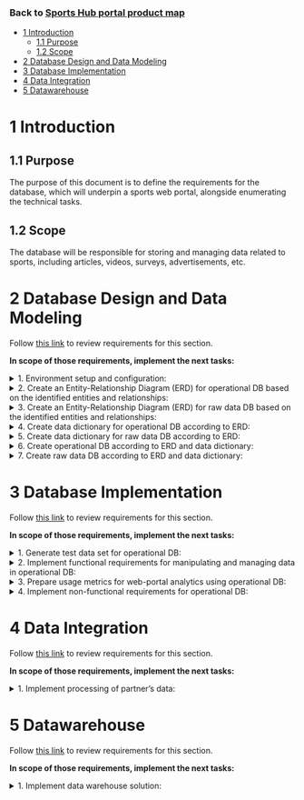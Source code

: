 ### Back to [Sports Hub portal product map](../../README.md#sports-hub-platform-details)

- [1 Introduction](#1-introduction)
  - [1.1 Purpose](#11-purpose)
  - [1.2 Scope](#12-scope)
- [2 Database Design and Data Modeling](#2-database-design-and-data-modeling)
- [3 Database Implementation](#3-database-implementation)
- [4 Data Integration](#4-data-integration)
- [5 Datawarehouse](#5-datawarehouse)

# 1 Introduction

## 1.1 Purpose

The purpose of this document is to define the requirements for the database, which will underpin a sports web portal, alongside enumerating the technical tasks.

## 1.2 Scope 

The database will be responsible for storing and managing data related to sports, including articles, videos, surveys, advertisements, etc. 

# 2 Database Design and Data Modeling

Follow [this link](/db_requirements/database_design_and_data_modeling/README.md) to review requirements for this section.

**In scope of those requirements, implement the next tasks:**

<details>
  <summary>1. Environment setup and configuration:</summary>

  1. Install and configure RDBMS. 
  2. Install and configure DB management tool. 
  3. Install and configure data integration tool. 
  4. Git configuration. 

</details>

<details>
  <summary>2. Create an Entity-Relationship Diagram (ERD) for operational DB based on the identified entities and relationships:</summary>

  1. Identify the entities that need to be represented in the database. 
  2. Analyze the relationships between the entities. 
  3. Identify the attributes associated with each entity. 
  4. Choose data types for entities. 
  5. Determine primary key for each entity. 
  6. Normalize the data model to minimize redundancy and improve efficiency.  

</details>

<details>
  <summary>3. Create an Entity-Relationship Diagram (ERD) for raw data DB based on the identified entities and relationships:</summary>

  1. Identify the entities that need to be represented in the database. 
  2. Analyze the relationships between the entities. 
  3. Identify the attributes associated with each entity. 
  4. Choose data types for entities. 
  5. Determine primary key for each entity. 
  6. Normalize the data model to minimize redundancy and improve efficiency.  

</details>

<details>
  <summary>4. Create data dictionary for operational DB according to ERD:</summary>

  1. Describe entities related to articles. 
  2. Describe entities related to videos. 
  3. Describe entities related to comments. 
  4. Describe entities related to publication categories. 
  5. Describe entities related to users’ data. 
  6. Describe entities related to authors of publications. 
  7. Describe entities related to publication partners. 
  8. Describe entities related to surveys. 
  9. Describe entities related to social network data. 
  10. Describe entities related to banners. 
  11. Describe entities related to advertisement.  
  12. Describe entities related to users’ subscription. 
  13. Describe entities related to additional entities that were identified during DB modeling. 

</details>

<details>
  <summary>5. Create data dictionary for raw data DB according to ERD:</summary>

  1. Describe entities related to articles. 
  2. Describe entities related to article categories. 
  3. Describe entities related to users’ data. 
  4. Describe entities related to partners. 
  5. Describe entities related to additional entities that were identified during DB modeling. 

</details>

<details>
  <summary>6. Create operational DB according to ERD and data dictionary:</summary>

  1. Create Operational DB. 
  2. Create entities related to articles. 
  3. Create entities related to videos. 
  4. Create entities related to comments. 
  5. Create entities related to publication categories. 
  6. Create entities related to users’ data. 
  7. Create entities related to authors of publications. 
  8. Create entities related to publication partners. 
  9. Create entities related to surveys. 
  10. Create entities related to social network data. 
  11. Create entities related to banners. 
  12. Create entities related to advertisement.  
  13. Create entities related to users’ subscription. 
  14. Create entities related to additional entities that were identified during DB modeling. 

</details>

<details>
  <summary>7. Create raw data DB according to ERD and data dictionary:</summary>

  1. Create Raw DB. 
  2. Create entities related to articles. 
  3. Create entities related to article categories. 
  4. Create entities related to users’ data. 
  5. Create entities related to partners. 
  6. Create entities related to additional entities that were identified during DB modeling. 

</details>

# 3 Database Implementation

Follow [this link](/db_requirements/database_implementation/README.md) to review requirements for this section.

**In scope of those requirements, implement the next tasks:**

<details>
  <summary>1. Generate test data set for operational DB:</summary>

1. Generate data related to articles. 
2. Generate data related to videos. 
3. Generate data related to comments. 
4. Generate data related to publication categories. 
5. Generate data related to users. 
6. Generate data related to authors of publications. 
7. Generate data related to publication partners. 
8. Generate data related to surveys. 
9. Generate data related to social networks. 
10. Generate data related to banners. 
11. Generate data related to advertisement.  
12. Generate data related to users’ subscription. 
13. Generate data related to additional entities that were identified during DB modeling. 

</details>

<details>
  <summary>2. Implement functional requirements for manipulating and managing data in operational DB:</summary>

1. Implement functionality to log any data changes into a specific DB table. 
2. Implement functionality to log any errors and failures into a specific DB table. 
3. Implement functionality to add/edit/delete data related to articles. 
4. Implement functionality to enable/disable ability to comment on an article. 
5. Implement functionality to add/edit/delete data related to videos. 
6. Implement functionality to enable/disable ability to comment on a video. 
7. Implement functionality to enable/disable ability to share a video. 
8. Implement functionality to add/edit/delete data related to publication categories (sports, leagues, teams). 
9. Implement functionality to add/edit/delete data related to users. 
10. Implement functionality to store users’ activity. 
11. Implement functionality to notify administrators of any suspicious or unusual user activity. 
12. Implement functionality to export users’ activity data for requested period in CSV or Excel file. 
13. Implement functionality to allow users viewing their own activity history, including past logins, content creation and modification. 
14. Implement functionality to purge users’ activity data once in 90 days. 
15. Implement functionality to add/edit/delete data related to authors. 
16. Implement functionality to add/edit/delete data related to surveys. 
17. Implement functionality to store surveys answers in the appropriate DB tables. 
18. Implement functionality to store social networks tokens. 
19. Implement functionality to purge social network activity history once in 90 days. 
20. Implement functionality to add/edit/delete data related to banners. 
21. Implement functionality to add/edit/delete data related to advertisement. 
22. Implement functionality to store data about users’ views of advertisements. 
23. Implement functionality to purge history of advertisement views once in 90 days. 
24. Implement functionality to add/edit/delete data related to comments. 
25. Implement functionality to add/edit/delete data related to reactions. 
26. Implement functionality to add/edit/delete data related to subscriptions. 
27. Implement functionality to add/edit/delete data related to partners. 

</details>

<details>
  <summary>3. Prepare usage metrics for web-portal analytics using operational DB:</summary>

1. Retrieve the number of views of each article and video per day/week/month. 
2. Retrieve the number of comments for each article and video. 
3. Retrieve the number of shares for each article and video on social networks. 
4. Retrieve the ratio of positive to negative comments for each article. 
5. Retrieve the articles that have been published in the last 24 hours. 
6. Retrieve number of views of articles and videos per categories. 
7. Retrieve the number of replies for each comment of each article and video. 
8. Retrieve the percentage of users who shared publications on social media. 
9. Retrieve the percentage of users who have created an account but have never logged in. 
10. Retrieve information about how many new users sign up on website each week. 
11. Retrieve the number of comments left by each user. 
12. Retrieve duration of each session of each user on the website. 
13. Retrieve information about users who have logged in for more than 1 hour. 
14. Retrieve information about users’ preferable languages. 
15. Retrieve users who have not logged in to website in the last 30 days. 
16. Retrieve number of publications shared on social networks by each user. 
17. Retrieve total number of each publication shared on social networks. 
18. Retrieve number of articles and videos shares per each social network. 
19. Retrieve number of responses per survey. 
20. Retrieve number of surveys completed by each user. 
21. Retrieve number of advertisements’ views per day/week/month. 

</details>

<details>
  <summary>4. Implement non-functional requirements for operational DB:</summary>

1. Analyze query execution plans and optimize queries for better response time. 
2. Implement indexing strategies to enhance query performance. 
3. Fine-tune database configuration settings for optimal performance. 
4. Implement data archiving or purging mechanisms to manage data growth and optimize performance. 
5. Set up comprehensive monitoring for the database, including deadlocks, performance metrics, resource utilization, and workload patterns. 
6. Implement backup strategy. 
7. Implement role-based access control and user management. 
8. Identify sensitive data. 
9. Protect sensitive data with encryption a row-level security. 

</details>

# 4 Data Integration

Follow [this link](/db_requirements/data_integration/README.md) to review requirements for this section.

**In scope of those requirements, implement the next tasks:**

<details>
  <summary>1. Implement processing of partner’s data:</summary>

1. Create ETL workflow to process data from partner’s source. 
2. Create ETL workflow to migrate data from Raw DB to the Operational DB. 
3. Create error handling and alerting strategy for ETL solutions. 
4. Implement data quality checks and validation processes. 
5. Set up automatic execution of ETL processes according to schedules. 

</details>

# 5 Datawarehouse

Follow [this link](/db_requirements/datawarehouse/README.md) to review requirements for this section.

**In scope of those requirements, implement the next tasks:**

<details>
  <summary>1. Implement data warehouse solution:</summary>

1. Determine the appropriate architecture for the data warehouse, such as a star schema, snowflake schema, or hybrid approach. 
2. Define the dimensions, facts, and hierarchies that will structure the data warehouse. 
3. Create ERD for DWH according to the chosen architecture. 
4. Create DWH objects according to ERD. 
5. Design Slowly Changing Dimension (SCD) strategies. 
6. Design and implement the incremental load process to load only the changes since the last update. 
7. Develop the full load process to load the entire dataset from the source systems into the data warehouse when needed. 
8. Design and develop the ETL processes to extract data from source systems. 
9. Implement indexes strategy. 
10. Implement partitioning strategy. 

</details>
